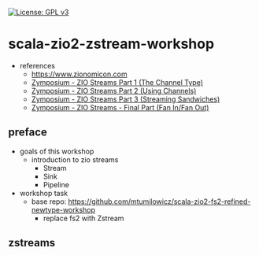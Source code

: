 [![License: GPL v3](https://img.shields.io/badge/License-GPLv3-blue.svg)](https://www.gnu.org/licenses/gpl-3.0)

# scala-zio2-zstream-workshop

* references
    * https://www.zionomicon.com
    * [Zymposium - ZIO Streams Part 1 (The Channel Type)](https://www.youtube.com/watch?v=8hG_UY0Dazw)
    * [Zymposium - ZIO Streams Part 2 (Using Channels)](https://www.youtube.com/watch?v=Pfu8m3XBBuQ)
    * [Zymposium - ZIO Streams Part 3 (Streaming Sandwiches)](https://www.youtube.com/watch?v=SGr7mQ15-Pw)
    * [Zymposium - ZIO Streams - Final Part (Fan In/Fan Out)](https://www.youtube.com/watch?v=3EO0yVf63xI)

## preface
* goals of this workshop
    * introduction to zio streams
        * Stream
        * Sink
        * Pipeline
* workshop task
    * base repo: https://github.com/mtumilowicz/scala-zio2-fs2-refined-newtype-workshop
        * replace fs2 with Zstream

## zstreams
